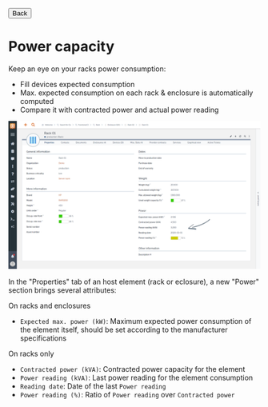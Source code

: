 <button onclick="history.back()">Back</button>

# Power capacity

Keep an eye on your racks power consumption:

  * Fill devices expected consumption
  * Max. expected consumption on each rack & enclosure is automatically computed
  * Compare it with contracted power and actual power reading

![](../img/feat--power-capacity--01.png)

In the "Properties" tab of an host element (rack or eclosure), a new "Power" section brings several attributes:

On racks and enclosures

  * `Expected max. power (kW)`: Maximum expected power consumption of the element itself, should be set according to the manufacturer specifications

On racks only

  * `Contracted power (kVA)`: Contracted power capacity for the element
  * `Power reading (kVA)`: Last power reading for the element consumption
  * `Reading date`: Date of the last `Power reading`
  * `Power reading (%)`: Ratio of `Power reading` over `Contracted power`